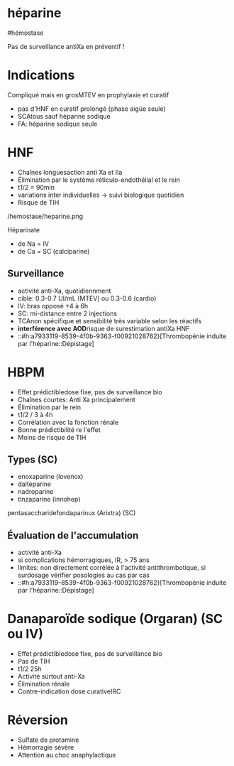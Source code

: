 # héparine
#hémostase 


Pas de surveillance antiXa en préventif ! 


# Indications


Compliqué mais en grosMTEV en prophylaxie et curatif 

- pas d'HNF en curatif prolongé (phase aigüe seule) 
- SCAtous sauf héparine sodique 
- FA: héparine sodique seule 


# HNF


- Chaînes longuesaction anti Xa et IIa 
- Élimination par le système réticulo-endothélial et le rein 
- t1/2 = 90min 
- variations inter individuelles -> suivi biologique quotidien 
- Risque de TIH 

 
/hemostase/heparine.png


Héparinate 

- de Na = IV 
- de Ca = SC (calciparine) 


## Surveillance


- activité anti-Xa, quotidiennment 
- cible: 0.3-0.7 UI/mL (MTEV) ou 0.3-0.6 (cardio) 
- IV: bras opposé +4 à 6h 
- SC: mi-distance entre 2 injections 
- TCAnon spécifique et sensibilité très variable selon les réactifs 
- **interférence avec AOD**risque de surestimation antiXa HNF 
- ::#h:a7933119-8539-4f0b-9363-f00921028762}[Thrombopénie induite par l'héparine::Dépistage] 


# HBPM


- Effet prédictibledose fixe, pas de surveillance bio 
- Chaînes courtes: Anti Xa principalement 
- Élimination par le rein 
- t1/2 / 3 à 4h 
- Corrélation avec la fonction rénale 
- Bonne prédictibilité re l'effet 
- Moins de risque de TIH 


## Types (SC)


- enoxaparine (lovenox) 
- dalteparine 
- nadroparine 
- tinzaparine (innohep) 

pentasaccharidefondaparinux (Arixtra) (SC) 


## Évaluation de l'accumulation


- activité anti-Xa 
- si complications hémorragiques, IR, > 75 ans 
- limites: non directement corrélée à l'activité antithrombotique, si surdosage vérifier posologies au cas par cas 
- ::#h:a7933119-8539-4f0b-9363-f00921028762}[Thrombopénie induite par l'héparine::Dépistage] 


# Danaparoïde sodique (Orgaran) (SC ou IV)


- Effet prédictibledose fixe, pas de surveillance bio 
- Pas de TIH 
- t1/2 25h 
- Activité surtout anti-Xa 
- Élimination rénale 
- Contre-indication dose curativeIRC 


# Réversion


- Sulfate de protamine 
- Hémorragie sévère 
- Attention au choc anaphylactique 

